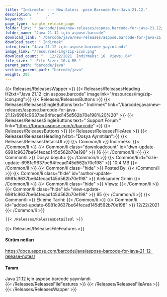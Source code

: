 ```yaml
---
title: "İndirmeler --- New-Saless -pose.Barcode-For-Java-21.12." 
description:  "    . " 
keywords:  "    . " 
page_type:  single_release_page
folder_link: " barcode/java/new-releases/aspose.barcode-for-java-21.12/"
folder_name: "Java 21.12 için aspose.barcode"
download_link: " /barcode/java/new-releases/aspose.barcode-for-java-21.12/6981c9637be64fecad145d562b70e198"
download_text: " İndirmek"
intro_text: "Java 21.12 için aspose.barcode yayınlandı"
image_link: "/resources/img/zip-icon.png"
download_count: "   12/22/2021  İndirmeks: 16  Views: 64"
file_size: "  File Size: 10.4 MB "
parent_path: "barcode/java"
section_parent_path: "barcode/java"
weight: 205
---
```


{{< Releases/ReleasesWapper >}}
  {{< Releases/ReleasesHeading H2txt="Java 21.12 için aspose.barcode" imagelink="/resources/img/zip-icon.png">}}
  {{< Releases/ReleasesButtons >}}
    {{< Releases/ReleasesSingleButtons text=" İndirmek" link="/barcode/java/new-releases/aspose.barcode-for-java-21.12/6981c9637be64fecad145d562b70e198%20%20" >}}
    {{< Releases/ReleasesSingleButtons text=" Support Forum " link="https://forum.aspose.com/c/barcode" >}}
  {{< Releases/ReleasesButtons >}}
  {{< Releases/ReleasesFileArea >}}
    {{< Releases/ReleasesHeading h4txt="Dosya Ayrıntıları">}}
    {{< Releases/ReleasesDetailsUl >}}
            {{< Common/li  >}} İndirmeks: {{< /Common/li >}} 
      {{< Common/li class="downloadcount" id="dwn-update-6981c9637be64fecad145d562b70e198" >}} 16 {{< /Common/li >}} 
      {{< Common/li  >}} Dosya boyutu: {{< /Common/li >}} 
      {{< Common/li id="size-update-6981c9637be64fecad145d562b70e198" >}} 10.4 MB {{< /Common/li >}} 
      {{< Common/li  class="hide" >}} Posted By: {{< /Common/li >}} 
      {{< Common/li class="hide" id="author-update-6981c9637be64fecad145d562b70e198" >}} Aleksander.Grinin {{< /Common/li >}} 
      {{< Common/li class="hide"  >}} Views: {{< /Common/li >}} 
      {{< Common/li class="hide" id="view-update-6981c9637be64fecad145d562b70e198" >}} 65 {{< /Common/li >}} 
      {{< Common/li  >}} Ekleme Tarihi: {{< /Common/li >}} 
      {{< Common/li id="added-update-6981c9637be64fecad145d562b70e198" >}} 12/22/2021 {{< /Common/li >}} 

    {{< /Releases/ReleasesDetailsUl >}}

  {{< Releases/ReleasesFileFeatures >}}
      <h4>Sürüm notları</h4><div><a href="https://docs.aspose.com/barcode/java/aspose-barcode-for-java-21-12-release-notes/">https://docs.aspose.com/barcode/java/aspose-barcode-for-java-21-12-release-notes/</a></div><h4>Tanım</h4><div class="HTMLDescription">Java 21.12 için aspose.barcode yayınlandı</div>
  {{< /Releases/ReleasesFileFeatures >}}
 {{< /Releases/ReleasesFileArea >}}
{{< /Releases/ReleasesWapper >}}


